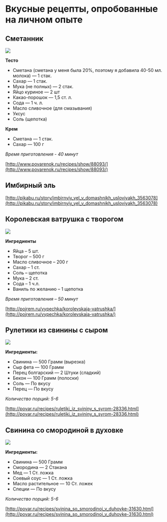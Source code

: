 # Вкусные рецепты, опробованные на личном опыте

## Сметанник

![](http://www.povarenok.ru/data/cache/2014apr/09/18/714708_21922-300x0.jpg)

**Тесто**

* Сметана	(сметана у меня была 20%, поэтому я добавила 40-50 мл. молока) — 1 стак.
* Сахар	— 1 стак.
* Мука	(не полных) — 2 стак.
* Яйцо куриное	— 2 шт
* Какао-порошок	— 1,5 ст. л.
* Сода	— 1 ч. л.
* Масло сливочное	(для смазывания)
* Уксус
* Соль	(щепотка)

**Крем**

* Сметана	— 1 стак.
* Сахар	— 100 г

*Время приготовления - 40 минут*

[http://www.povarenok.ru/recipes/show/88093/](http://www.povarenok.ru/recipes/show/88093/)

## Имбирный эль

[http://pikabu.ru/story/imbirnyiy_yel_v_domashnikh_usloviyakh_3563078](http://pikabu.ru/story/imbirnyiy_yel_v_domashnikh_usloviyakh_3563078)

## Королевская ватрушка с творогом

![](http://pojrem.ru/img/k-588-00.jpg)

**Ингредиенты**

* Яйца – 5 шт.
* Творог – 500 г
* Масло сливочное – 200 г
* Сахар – 1 ст.
* Соль – щепотка
* Мука – 2 ст.
* Сода – 1 ч.л.
* Ваниль по желанию – 1 щепотка

*Время приготовления – 50 минут*

[http://pojrem.ru/vypechka/korolevskaja-vatrushka/](http://pojrem.ru/vypechka/korolevskaja-vatrushka/)

## Рулетики из свинины с сыром

![](http://img.povar.ru/uploads/33/0a/8c/09/ruletiki_iz_svinini_s_sirom-177053.jpg)

**Ингредиенты:**

* Свинина — 500 Грамм (вырезка)
* Сыр фета — 100 Грамм
* Перец болгарский — 2 Штуки (сладкий)
* Бекон — 100 Грамм (полоски)
* Соль — По вкусу
* Перец — По вкусу

*Количество порций: 5-6*

[http://povar.ru/recipes/ruletiki_iz_svininy_s_syrom-28336.html](http://povar.ru/recipes/ruletiki_iz_svininy_s_syrom-28336.html)

## Свинина со смородиной в духовке

![](http://img.povar.ru/uploads/1d/6a/4e/9a/svinina_so_smorodinoi_v_duhovke-203382.jpg)

**Ингредиенты:**

* Свинина  — 500 Грамм
* Смородина  — 2 Стакана
* Мед — 1 Ст. ложка
* Соевый соус — 1 Ст. ложка
* Масло растительное  — 10 Ст. ложек
* Специи — По вкусу

*Количество порций: 5-6*

[http://povar.ru/recipes/svinina_so_smorodinoi_v_duhovke-31630.html](http://povar.ru/recipes/svinina_so_smorodinoi_v_duhovke-31630.html)
